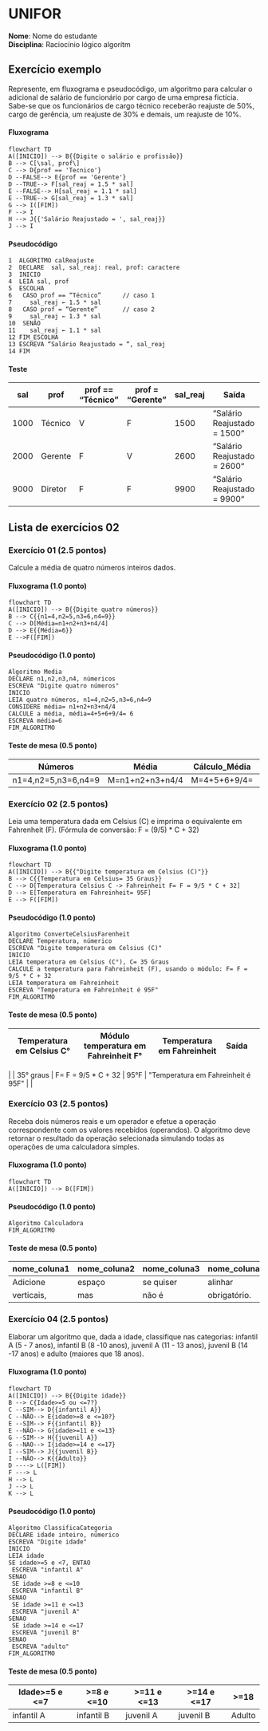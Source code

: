 
# UNIFOR
**Nome**: Nome do estudante <br>
**Disciplina**: Raciocínio lógico algorítm

## Exercício exemplo
Represente, em fluxograma e pseudocódigo, um algoritmo para calcular o adicional de salário de funcionário por cargo de uma empresa fictícia. Sabe-se que os funcionários de cargo técnico receberão reajuste de 50%, cargo de gerência, um reajuste de 30% e demais, um reajuste de 10%. 

#### Fluxograma
```mermaid
flowchart TD
A([INICIO]) --> B{{Digite o salário e profissão}}
B --> C[\sal, prof\]
C --> D{prof == 'Tecnico'}
D --FALSE--> E{prof == 'Gerente'}
D --TRUE--> F[sal_reaj = 1.5 * sal]
E --FALSE--> H[sal_reaj = 1.1 * sal]
E --TRUE--> G[sal_reaj = 1.3 * sal]
G --> I([FIM])
F --> I
H --> J{{'Salário Reajustado = ', sal_reaj}}
J --> I
```

#### Pseudocódigo
```
1  ALGORITMO calReajuste
2  DECLARE  sal, sal_reaj: real, prof: caractere
3  INICIO
4  LEIA sal, prof
5  ESCOLHA
6   CASO prof == “Técnico”		// caso 1
7     sal_reaj ← 1.5 * sal
8   CASO prof = “Gerente”		// caso 2
9     sal_reaj ← 1.3 * sal
10  SENÃO
11    sal_reaj ← 1.1 * sal
12 FIM_ESCOLHA
13 ESCREVA “Salário Reajustado = “, sal_reaj
14 FIM
```

#### Teste
| sal | prof | prof == “Técnico” | prof = “Gerente” | sal_reaj | Saída |
| -- | -- | -- | -- | -- | -- |
| 1000 | Técnico | V | F | 1500 | “Salário Reajustado = 1500“ |
| 2000 | Gerente | F | V | 2600 | “Salário Reajustado = 2600“ |
| 9000 | Diretor | F | F | 9900 | “Salário Reajustado = 9900“ |

## Lista de exercícios 02

### Exercício 01 (2.5 pontos)
Calcule a média de quatro números inteiros dados.

#### Fluxograma (1.0 ponto)

```mermaid
flowchart TD
A([INICIO]) --> B{{Digite quatro números}}
B --> C{{n1=4,n2=5,n3=6,n4=9}}
C --> D[Média=n1+n2+n3+n4/4]
D --> E{{Média=6}}
E -->F([FIM])
```

#### Pseudocódigo (1.0 ponto)

```
Algoritmo Media
DECLARE n1,n2,n3,n4, númericos
ESCREVA "Digite quatro números"
INICIO
LEIA quatro números, n1=4,n2=5,n3=6,n4=9
CONSIDERE média= n1+n2+n3+n4/4
CALCULE a média, média=4+5+6+9/4= 6
ESCREVA média=6
FIM_ALGORITMO
```

#### Teste de mesa (0.5 ponto)

  | Números | Média | Cálculo_Média | Saída |  | 
|      --      |      --      |      --      |      --      |      --      | 
| n1=4,n2=5,n3=6,n4=9   |  M=n1+n2+n3+n4/4          |   M=4+5+6+9/4=       | "Média=6" |   |

### Exercício 02 (2.5 pontos)
Leia uma temperatura dada em Celsius (C) e imprima o equivalente em Fahrenheit (F). (Fórmula de conversão: F = (9/5) * C + 32)

#### Fluxograma (1.0 ponto)

```mermaid
flowchart TD
A([INICIO]) --> B{{"Digite temperatura em Celsius (C)"}}
B --> C{{Temperatura em Celsius= 35 Graus}} 
C --> D[Temperatura Celsius C -> Fahreinheit F= F = 9/5 * C + 32]
D --> E[Temperatura em Fahreinheit= 95F]
E --> F([FIM])
```

#### Pseudocódigo (1.0 ponto)

```
Algoritmo ConverteCelsiusFarenheit
DECLARE Temperatura, númerico
ESCREVA "Digite temperatura em Celsius (C)"
INICIO
LEIA temperatura em Celsius (C°), C= 35 Graus
CALCULE a temperatura para Fahreinheit (F), usando o módulo: F= F = 9/5 * C + 32
LEIA temperatura em Fahreinheit
ESCREVA "Temperatura em Fahreinheit é 95F"
FIM_ALGORITMO
```

#### Teste de mesa (0.5 ponto)
| Temperatura em Celsius C° | Módulo temperatura em Fahreinheit F°  | Temperatura em Fahreinheit | Saída |  | 
|      --      |      --      |      --      |      --      |      --      | 
|
| 35° graus   |   F= F = 9/5 * C + 32  | 95°F | "Temperatura em Fahreinheit é 95F" |   |

### Exercício 03 (2.5 pontos)
Receba dois números reais e um operador e efetue a operação correspondente com os valores recebidos (operandos). 
O algoritmo deve retornar o resultado da operação selecionada simulando todas as operações de uma calculadora simples.

#### Fluxograma (1.0 ponto)

```mermaid
flowchart TD
A([INICIO]) --> B([FIM])
```

#### Pseudocódigo (1.0 ponto)

```
Algoritmo Calculadora
FIM_ALGORITMO
```

#### Teste de mesa (0.5 ponto)

| nome_coluna1 | nome_coluna2 | nome_coluna3 | nome_coluna4 | nome_coluna5 | 
|      --      |      --      |      --      |      --      |      --      | 
| Adicione     | espaço       | se quiser    |  alinhar     | as barras    |
| verticais,   | mas          | não é        | obrigatório. | Entendido ?  |

### Exercício 04 (2.5 pontos)
Elaborar um algoritmo que, dada a idade, classifique nas categorias: infantil A (5 - 7 anos), infantil B (8 -10 anos), juvenil A (11 - 13 anos), juvenil B (14 -17 anos) e adulto (maiores que 18 anos).

#### Fluxograma (1.0 ponto)

```mermaid
flowchart TD
A([INICIO]) --> B{{Digite idade}}
B --> C{Idade>=5 ou <=7?}
C --SIM--> D{{infantil A}}
C --NÃO--> E{idade>=8 e <=10?}
E --SIM--> F{{infantil B}}
E --NÃO--> G{idade>=11 e <=13}
G --SIM--> H{{juvenil A}}
G --NAO--> I{idade>=14 e <=17}
I --SIM--> J{{juvenil B}}
I --NÃO--> K{{Adulto}}
D ----> L([FIM])
F ---> L
H --> L
J --> L
K --> L
```

#### Pseudocódigo (1.0 ponto)

```
Algoritmo ClassificaCategoria
DECLARE idade inteiro, númerico
ESCREVA "Digite idade"
INICIO
LEIA idade
SE idade>=5 e <7, ENTAO
 ESCREVA "infantil A"
SENAO
 SE idade >=8 e <=10
 ESCREVA "infantil B"
SENAO
 SE idade >=11 e <=13
 ESCREVA "juvenil A"
SENAO
 SE idade >=14 e <=17
 ESCREVA "juvenil B"
SENAO 
 ESCREVA "adulto"
FIM_ALGORITMO
```

#### Teste de mesa (0.5 ponto)

| Idade>=5 e <=7 | >=8 e <=10| >=11 e <=13 | >=14 e <=17 | >=18 | 
|      --      |      --      |      --      |      --      |      --      | 
|  infantil A    | infantil B     | juvenil A   |  juvenil B     | Adulto    |
